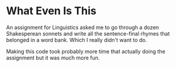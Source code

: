 # What Even Is This
An assignment for Linguistics asked me to go through a dozen Shakesperean sonnets and write all the sentence-final rhymes that belonged in a word bank. Which I really didn't want to do.

Making this code took probably more time that actually doing the assignment but it was much more fun.
